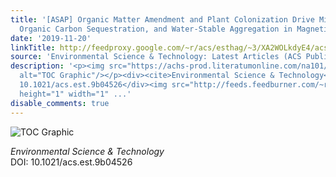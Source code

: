 ```yaml
---
title: '[ASAP] Organic Matter Amendment and Plant Colonization Drive Mineral Weathering,
  Organic Carbon Sequestration, and Water-Stable Aggregation in Magnetite Fe Ore Tailings'
date: '2019-11-20'
linkTitle: http://feedproxy.google.com/~r/acs/esthag/~3/XA2WOLkdyE4/acs.est.9b04526
source: 'Environmental Science & Technology: Latest Articles (ACS Publications)'
description: '<p><img src="https://achs-prod.literatumonline.com/na101/home/literatum/publisher/achs/journals/content/esthag/0/esthag.ahead-of-print/acs.est.9b04526/20191120/images/medium/es9b04526_0007.gif"
  alt="TOC Graphic"/></p><div><cite>Environmental Science & Technology</cite></div><div>DOI:
  10.1021/acs.est.9b04526</div><img src="http://feeds.feedburner.com/~r/acs/esthag/~4/XA2WOLkdyE4"
  height="1" width="1" ...'
disable_comments: true
---
```

<p><img src="https://achs-prod.literatumonline.com/na101/home/literatum/publisher/achs/journals/content/esthag/0/esthag.ahead-of-print/acs.est.9b04526/20191120/images/medium/es9b04526_0007.gif" alt="TOC Graphic"/></p><div><cite>Environmental Science & Technology</cite></div><div>DOI: 10.1021/acs.est.9b04526</div><img src="http://feeds.feedburner.com/~r/acs/esthag/~4/XA2WOLkdyE4" height="1" width="1" ...